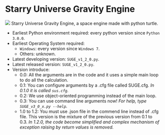 # Starry Universe Gravity Engine
![](https://raw.githubusercontent.com/Alex-Github-Programmer/Starry-Universe-Gravity-Engine/master/images/simulation.png)
Starry Universe Gravity Engine, a space engine made with python turtle.
- Earliest Python environment required: every python version since `Python 3.0.0`.
- Earliest Operating System required: 
  - `Windows`: every version since `Windows 7`.
  - Others: unknown.
- Latest developing version: `SUGE_v1_2_0.py`.
- Latest released version: `SUGE_v1_2_0.py`.
- Version introduce:
  - 0.0: All the arguments are in the code and it uses a simple main loop to do all the calculation.
  - 0.1: You can configure arguments by a .cfg file called SUGE.cfg. _In 0.1.0 it is called `sus.cfg`._
  - 0.2: We use object-oriented programming instead of the main loop.
  - 0.3: You can use command line arguments now! _For help, type `SUGE_v3_0_x.py --help`._
  - 1.0 to 1.2: You must use .json file in the commend line instead of .cfg file. This version is the mixture of the previous version from 0.1 to 0.3. _In 1.2.0, the code become simplified and complex mechanism of exception raising by return values is removed._
